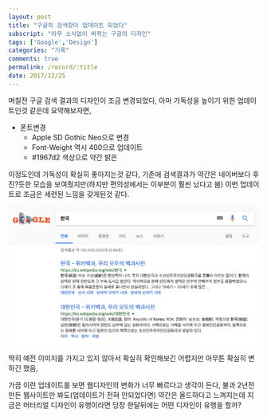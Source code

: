 ```yaml
---
layout: post
title: "구글의 검색창이 업데이트 되었다"
subscript: "아무 소식없이 바뀌는 구글의 디자인"
tags: ['Google','Design']
categories: "기록"
comments: true
permalink: /record/:title
date: 2017/12/25
---
```

며칠전 구글 검색 결과의 디자인이 조금 변경되었다, 아마 가독성을 높이기 위한 업데이트인것 같은데 요약해보자면,

* 폰트변경
    * Apple SD Gothic Neo으로 변경
    * Font-Weight 역시 400으로 업데이트
    * #1967d2 색상으로 약간 밝은

이정도인데 가독성이 확실히 좋아지는것 같다, 기존에 검색결과가 약간은 네이버보다 후진?듯한 모습을 보여줬지만(하지만 편의성에서는 이부분이 훨씬 났다고 봄) 이번 업데이트로 조금은 세련된 느낌을 갖게된것 같다.

![google-serach-result](/assets/img/postsImg/google-serach.png)

딱히 예전 이미지를 가지고 있지 않아서 확실히 확인해보긴 어렵지만 아무튼 확실히 변하긴 했음,

가끔 이런 업데이트를 보면 웹디자인의 변화가 너무 빠르다고 생각이 든다, 불과 2년전 만든 웹사이트만 봐도(업데이트가 전혀 안되었다면) 약간은 올드하다고 느껴지는데 지금은 머터리얼 디자인이 유행이라면 당장 한달뒤에는 어떤 디자인이 유행을 할까?


